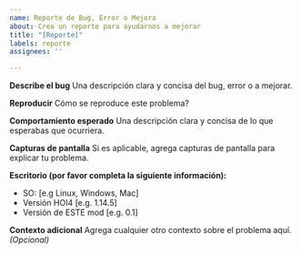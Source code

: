 ```yaml
---
name: Reporte de Bug, Error o Mejora
about: Crea un reporte para ayudarnos a mejorar
title: "[Reporte]"
labels: reporte
assignees: ''

---
```


**Describe el bug**
Una descripción clara y concisa del bug, error o a mejorar.

**Reproducir**
Cómo se reproduce este problema?

**Comportamiento esperado**
Una descripción clara y concisa de lo que esperabas que ocurriera.

**Capturas de pantalla**
Si es aplicable, agrega capturas de pantalla para explicar tu problema.

**Escritorio (por favor completa la siguiente información):**
 - SO: [e.g Linux, Windows, Mac]
 - Versión HOI4 [e.g. 1.14.5]
 - Versión de ESTE mod [e.g. 0.1]

**Contexto adicional**
Agrega cualquier otro contexto sobre el problema aquí. *(Opcional)*
